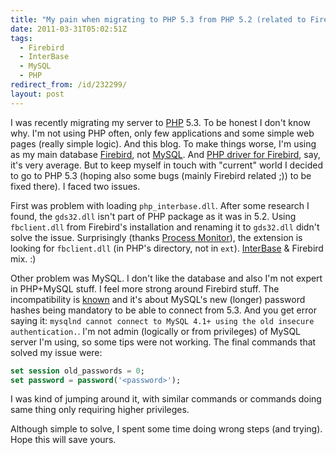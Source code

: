```yaml
---
title: "My pain when migrating to PHP 5.3 from PHP 5.2 (related to Firebird and MySQL)"
date: 2011-03-31T05:02:51Z
tags:
  - Firebird
  - InterBase
  - MySQL
  - PHP
redirect_from: /id/232299/
layout: post
---
```

I was recently migrating my server to [PHP][1] 5.3. To be honest I don't know why. I'm not using PHP often, only few applications and some simple web pages (really simple logic). And this blog. To make things worse, I'm using as my main database [Firebird][2], not [MySQL][3]. And [PHP driver for Firebird][4], say, it's very average. But to keep myself in touch with "current" world I decided to go to PHP 5.3 (hoping also some bugs (mainly Firebird related ;)) to be fixed there). I faced two issues.

First was problem with loading `php_interbase.dll`. After some research I found, the `gds32.dll` isn't part of PHP package as it was in 5.2. Using `fbclient.dll` from Firebird's installation and renaming it to `gds32.dll` didn't solve the issue. Surprisingly (thanks [Process Monitor][5]), the extension is looking for `fbclient.dll` (in PHP's directory, not in `ext`). [InterBase][6] & Firebird mix. :)

Other problem was MySQL. I don't like the database and also I'm not expert in PHP+MySQL stuff. I feel more strong around Firebird stuff. The incompatibility is [known][7] and it's about MySQL's new (longer) password hashes being mandatory to be able to connect from 5.3. And you get error saying it: `mysqlnd cannot connect to MySQL 4.1+ using the old insecure authentication.`. I'm not admin (logically or from privileges) of MySQL server I'm using, so some tips were not working. The final commands that solved my issue were:

```sql
set session old_passwords = 0;
set password = password('<password>');
```

I was kind of jumping around it, with similar commands or commands doing same thing only requiring higher privileges.

Although simple to solve, I spent some time doing wrong steps (and trying). Hope this will save yours.

[1]: http://www.php.net
[2]: http://www.firebirdsql.org
[3]: http://www.mysql.com
[4]: http://php.net/manual/en/book.ibase.php
[5]: http://technet.microsoft.com/en-us/sysinternals/bb896645
[6]: http://www.embarcadero.com/products/interbase
[7]: http://php.net/manual/en/migration53.incompatible.php